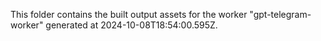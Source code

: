 This folder contains the built output assets for the worker "gpt-telegram-worker" generated at 2024-10-08T18:54:00.595Z.